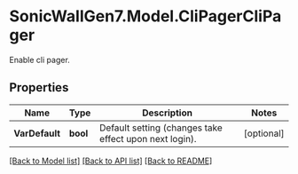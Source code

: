 # SonicWallGen7.Model.CliPagerCliPager
Enable cli pager.

## Properties

Name | Type | Description | Notes
------------ | ------------- | ------------- | -------------
**VarDefault** | **bool** | Default setting (changes take effect upon next login). | [optional] 

[[Back to Model list]](../README.md#documentation-for-models) [[Back to API list]](../README.md#documentation-for-api-endpoints) [[Back to README]](../README.md)


